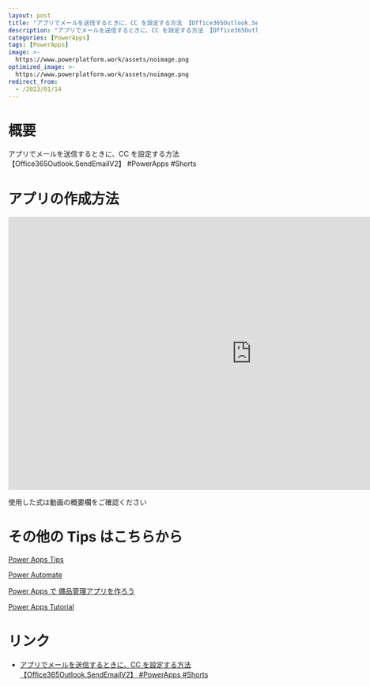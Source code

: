 ```yaml
---
layout: post
title: "アプリでメールを送信するときに、CC を設定する方法 【Office365Outlook.SendEmailV2】 #PowerApps #Shorts"
description: "アプリでメールを送信するときに、CC を設定する方法 【Office365Outlook.SendEmailV2】 #PowerApps #Shortsを動画で分かりやすく解説"
categories: [PowerApps]
tags: [PowerApps]
image: >-
  https://www.powerplatform.work/assets/noimage.png
optimized_image: >-
  https://www.powerplatform.work/assets/noimage.png
redirect_from:
  - /2023/01/14
---
```



#  概要

アプリでメールを送信するときに、CC を設定する方法 【Office365Outlook.SendEmailV2】 #PowerApps #Shorts


# アプリの作成方法

<iframe width="983" height="553" src="https://www.youtube.com/embed/uj3H291moCM" title="YouTube video player" frameborder="0" allow="accelerometer; autoplay; clipboard-write; encrypted-media; gyroscope; picture-in-picture" allowfullscreen></iframe>


使用した式は動画の概要欄をご確認ください


# その他の Tips はこちらから

[Power Apps Tips](https://www.youtube.com/watch?v=VrAQf3JQ7yM&list=PLVhFi1fb3DqakSLVMn22DDcySXh9jtzi- )


[Power Automate](https://www.youtube.com/watch?v=-YnJYT0ASEM&list=PLVhFi1fb3Dqbzic6GieqnLFgD3aTj-eHA)


[Power Apps で 備品管理アプリを作ろう](https://www.youtube.com/playlist?list=PLVhFi1fb3DqZM3HKb8Hea6XEL96990Fyn)


[Power Apps Tutorial](https://www.youtube.com/playlist?list=PLVhFi1fb3DqalxpL974VvAJvV4iWoSbe_)


# リンク


- [アプリでメールを送信するときに、CC を設定する方法 【Office365Outlook.SendEmailV2】 #PowerApps #Shorts](https://www.youtube.com/watch?v=uj3H291moCM)

